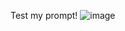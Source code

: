 Test my prompt!
![image](https://user-images.githubusercontent.com/15731540/200347996-de6358b7-0fd5-45aa-8607-95703b31ebff.png)



